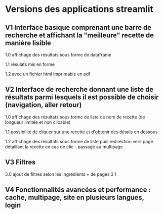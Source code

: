 # Versions des applications streamlit

## V1 Interface basique comprenant une barre de recherche et affichant la "meilleure" recette de manière lisible

1.0 affichage des résultats sous forme de dataframe

1.1 résulats mis en forme

1.2 avec un fichier html imprimable en pdf

## V2 Interface de recherche donnant une liste de résultats parmi lesquels il est possible de choisir (navigation, aller retour)

1.0 affichage des résultats sous forme de liste de nom de recette (de longueur limitée et non clicable)

1.1 possibilité de cliquer sur une recette et d'obtenir des détails en dessous

1.2 affichage des résultats sous forme de liste puis redirection vers page détaillant la recette en cas de clic - passage au multipage

## V3 Filtres
3.0 ajout de filtres selon les ingrédients + de pages
3.1 

## V4 Fonctionnalités avancées et performance : cache, multipage, site en plusieurs langues, login